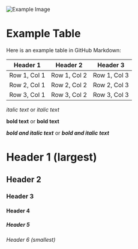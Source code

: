 ![Example Image](https://www.baywa.com/webfiles/1717672156793/images/BayWa_Wortmarke_gruen.svg)
# Example Table

Here is an example table in GitHub Markdown:

| Header 1 | Header 2 | Header 3 |
|----------|----------|----------|
| Row 1, Col 1 | Row 1, Col 2 | Row 1, Col 3 |
| Row 2, Col 1 | Row 2, Col 2 | Row 2, Col 3 |
| Row 3, Col 1 | Row 3, Col 2 | Row 3, Col 3 |


*italic text* or _italic text_


**bold text** or __bold text__

***bold and italic text*** or ___bold and italic text___

# Header 1 (largest)

## Header 2

### Header 3

#### Header 4

##### Header 5

###### Header 6 (smallest)
